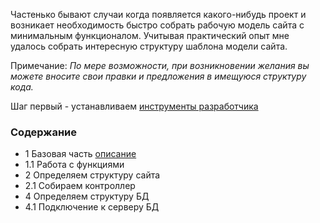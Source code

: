 Частенько бывают случаи когда появляется какого-нибудь проект и возникает необходимость быстро собрать рабочую модель сайта с минимальным функционалом. Учитывая практический опыт мне удалось собрать интересную структуру шаблона модели сайта. 

Примечание: <i>По мере возможности, при возникновении желания вы можете вносите свои правки и предложения в имещуюся структуру кода. </i>

Шаг первый - устанавливаем [инструменты разработчика][childrentoday]

[childrentoday]: https://github.com/childrentoday/registration/blob/master/install/MyTools.md

[baseinfo]: https://github.com/childrentoday/core/readme/readme.md

### Содержание 
* 1 Базовая часть [описание][baseinfo]
* 1.1 Работа с функциями 
* 2 Определяем структуру сайта
* 2.1 Собираем контроллер
* 4 Определяем структуру БД
* 4.1 Подключение к серверу БД

